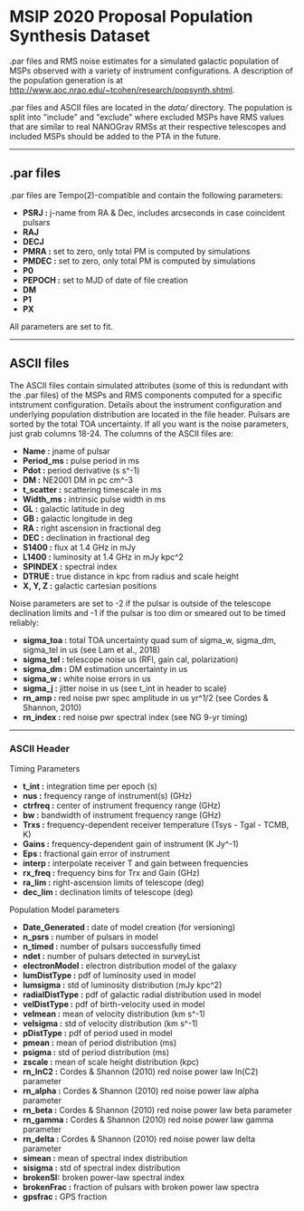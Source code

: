 MSIP 2020 Proposal
Population Synthesis Dataset
=======

.par files and RMS noise estimates for a simulated galactic population of MSPs observed with a variety of instrument configurations. A description of the population generation is at http://www.aoc.nrao.edu/~tcohen/research/popsynth.shtml.

.par files and ASCII files are located in the *data/* directory. The population is split into "include" and "exclude" where excluded MSPs have RMS values that are similar to real NANOGrav RMSs at their respective telescopes and included MSPs should be added to the PTA in the future.

----------
## .par files
.par files are Tempo(2)-compatible and contain the following parameters:

* **PSRJ :** j-name from RA & Dec, includes arcseconds in case coincident pulsars
* **RAJ** 
* **DECJ**
* **PMRA :** set to zero, only total PM is computed by simulations
* **PMDEC :** set to zero, only total PM is computed by simulations
* **P0**
* **PEPOCH :** set to MJD of date of file creation
* **DM**
* **P1**
* **PX**

All parameters are set to fit.

-----------
## ASCII files
The ASCII files contain simulated attributes (some of this is redundant with the .par files) of the MSPs and RMS components computed for a specific intstrument configuration. Details about the instrument configuration and underlying population distribution are located in the file header. Pulsars are sorted by the total TOA uncertainty. If all you want is the noise parameters, just grab columns 18-24. The columns of the ASCII files are:

* **Name :** jname of pulsar
* **Period_ms :** pulse period in ms
* **Pdot :** period derivative (s s^-1)
* **DM :** NE2001 DM in pc cm^-3
* **t_scatter :** scattering timescale in ms
* **Width_ms :** intrinsic pulse width in ms
* **GL :** galactic latitude in deg
* **GB :** galactic longitude in deg
* **RA :** right ascension in fractional deg
* **DEC :** declination in fractional deg
* **S1400 :** flux at 1.4 GHz in mJy
* **L1400 :** luminosity at 1.4 GHz in mJy kpc^2
* **SPINDEX :** spectral index
* **DTRUE :** true distance in kpc from radius and scale height
* **X, Y, Z :** galactic cartesian positions

Noise parameters are set to -2 if the pulsar is outside of the telescope
declination limits and -1 if the pulsar is too dim or smeared out to be
timed reliably:

* **sigma_toa :** total TOA uncertainty quad sum of sigma_w, sigma_dm, sigma_tel in us (see Lam et al., 2018)
* **sigma_tel :** telescope noise us (RFI, gain cal, polarization)
* **sigma_dm :** DM estimation uncertainty in us
* **sigma_w :** white noise errors in us
* **sigma_j :** jitter noise in us (see t_int in header to scale)
* **rn_amp :** red noise pwr spec amplitude in us yr^1/2 (see Cordes & Shannon, 2010)
* **rn_index :** red noise pwr spectral index (see NG 9-yr timing)
--------------
### ASCII Header
Timing Parameters

* **t_int :** integration time per epoch (s)
* **nus :** frequency range of instrument(s) (GHz)
* **ctrfreq :** center of instrument frequency range (GHz)
* **bw :** bandwidth of instrument frequency range (GHz)
* **Trxs :** frequency-dependent receiver temperature (Tsys - Tgal - TCMB, K)
* **Gains :** frequency-dependent gain of instrument (K Jy^-1)
* **Eps :** fractional gain error of instrument
* **interp :** interpolate receiver T and gain between frequencies
* **rx_freq :** frequency bins for Trx and Gain (GHz)
* **ra_lim :** right-ascension limits of telescope (deg)
* **dec_lim :** declination limits of telescope (deg)

Population Model parameters

* **Date_Generated :** date of model creation (for versioning)
* **n_psrs :** number of pulsars in model
* **n_timed :** number of pulsars successfully timed
* **ndet :** number of pulsars detected in surveyList
* **electronModel :** electron distribution model of the galaxy
* **lumDistType :** pdf of luminosity used in model
* **lumsigma :** std of luminosity distribution (mJy kpc^2)
* **radialDistType :** pdf of galactic radial distribution used in model
* **velDistType :** pdf of birth-velocity used in model
* **velmean :** mean of velocity distribution (km s^-1)
* **velsigma :** std of velocity distribution (km s^-1)
* **pDistType :** pdf of period used in model
* **pmean :** mean of period distribution (ms)
* **psigma :** std of period distribution (ms)
* **zscale :** mean of scale height distribution (kpc)
* **rn_lnC2 :** Cordes & Shannon (2010) red noise power law ln(C2) parameter
* **rn_alpha :** Cordes & Shannon (2010) red noise power law alpha parameter
* **rn_beta :** Cordes & Shannon (2010) red noise power law beta parameter
* **rn_gamma :** Cordes & Shannon (2010) red noise power law gamma parameter
* **rn_delta :** Cordes & Shannon (2010) red noise power law delta parameter
* **simean :** mean of spectral index distribution
* **sisigma :** std of spectral index distribution
* **brokenSI:** broken power-law spectral index
* **brokenFrac :** fraction of pulsars with broken power law spectra
* **gpsfrac :** GPS fraction
